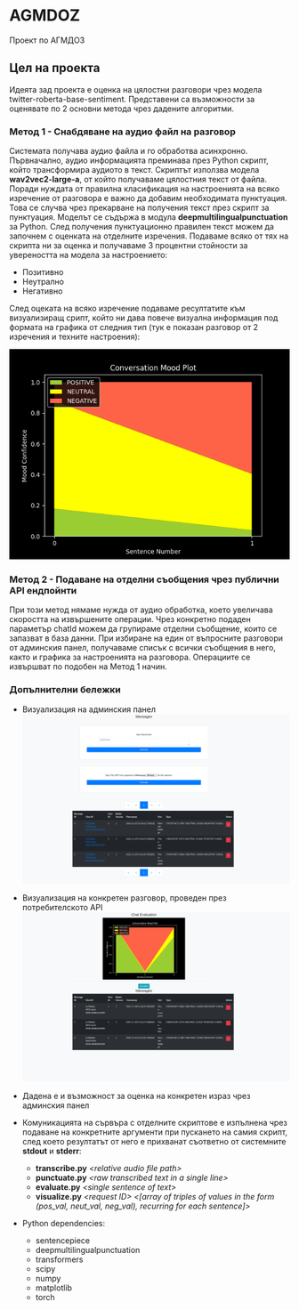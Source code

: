 # AGMDOZ
Проект по АГМДОЗ

## Цел на проекта

Идеята зад проекта е оценка на цялостни разговори чрез модела twitter-roberta-base-sentiment.
Представени са възможности за оценявате по 2 основни метода чрез дадените алгоритми.

### Метод 1 - Снабдяване на аудио файл на разговор 
Системата получава аудио файла и го обработва асинхронно. 
Първначално, аудио информацията преминава през Python скрипт, 
който трансформира аудиото в текст. Скриптът използва модела **wav2vec2-large-a**, от който получаваме цялостния текст от файла. 
Поради нуждата от правилна класификация на настроенията на всяко изречение от разговора е важно да добавим необходимата пунктуация.
Това се случва чрез прекарване на получения текст през скрипт за пунктуация. Моделът се съдържа в модула **deepmultilingualpunctuation** за Python. 
След получения пунктуационно правилен текст можем да започнем с оценката на отделните изречения. Подаваме всяко от тях на скрипта ни за оценка и получаваме 
3 процентни стойности за увереността на модела за настроението:
 * Позитивно
 * Неутрално
 * Негативно

След оцеката на всяко изречение подаваме ресултатите към визуализиращ срипт, който ни дава повече визуална информация под формата на графика от следния тип (тук е показан разговор от 2 изречения и техните настроения):

![](src/main/resources/demo/example-graph.png)

### Метод 2 - Подаване на отделни съобщения чрез публични API ендпойнти
При този метод нямаме нужда от аудио обработка, което увеличава скоростта на извършените операции.
Чрез конкретно подаден параметър chatId можем да групираме отделни съобщение, които се запазват в база данни. 
При избиране на един от въпросните разговори от админския панел, получаваме списък с всички съобщения в него, както и графика за настроенията на разговора.
Операциите се извършват по подобен на Метод 1 начин. 


### Допълнителни бележки
* Визуализация на админския панел
![](src/main/resources/demo/admin.png)

* Визуализация на конкретен разговор, проведен през потребителското API
![](src/main/resources/demo/chat.png)

* Дадена е и възможност за оценка на конкретен израз чрез админския панел
* Комуникацията на сървъра с отделните скриптовe е изпълнена чрез подаване на конкретните аргументи при пускането на самия скрипт,
след което резултатът от него е прихванат съответно от системните **stdout** и **stderr**:
  * **transcribe.py** _\<relative audio file path>_
  * **punctuate.py** _\<raw transcribed text in a single line>_
  * **evaluate.py** _\<single sentence of text>_
  * **visualize.py** _\<request ID> <[array of triples of values in the form (pos_val, neut_val, neg_val), recurring for each sentence]>_


* Python dependencies:
  * sentencepiece
  * deepmultilingualpunctuation
  * transformers
  * scipy
  * numpy
  * matplotlib
  * torch
